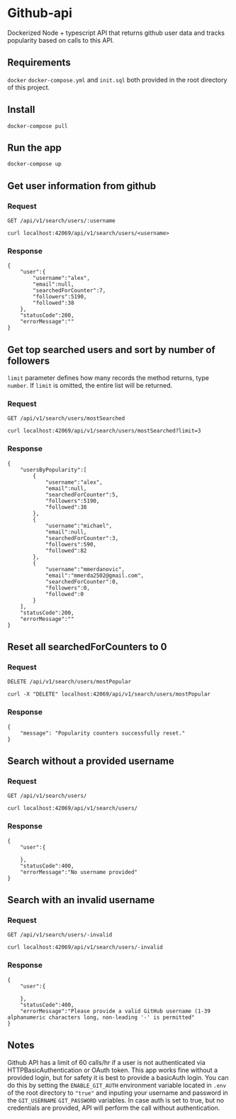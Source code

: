 # Github-api
Dockerized Node + typescript API that returns github user data and tracks popularity based on calls to this API.

## Requirements

`docker`
`docker-compose.yml` and `init.sql` both provided in the root directory of this project.

## Install

    docker-compose pull

## Run the app

    docker-compose up

## Get user information from github

### Request

`GET /api/v1/search/users/:username`

    curl localhost:42069/api/v1/search/users/<username>

### Response

    {
        "user":{
            "username":"alex",
            "email":null,
            "searchedForCounter":7,
            "followers":5190,
            "followed":38
        },
        "statusCode":200,
        "errorMessage":""
    }

## Get top searched users and sort by number of followers

`limit` parameter defines how many records the method returns, type `number`. If `limit` is omitted, the entire list will be returned.

### Request

`GET /api/v1/search/users/mostSearched`

    curl localhost:42069/api/v1/search/users/mostSearched?limit=3

### Response

    {
        "usersByPopularity":[
            {
                "username":"alex",
                "email":null,
                "searchedForCounter":5,
                "followers":5190,
                "followed":38
            },
            {
                "username":"michael",
                "email":null,
                "searchedForCounter":3,
                "followers":590,
                "followed":82
            },
            {
                "username":"mmerdanovic",
                "email":"mmerda2502@gmail.com",
                "searchedForCounter":0,
                "followers":0,
                "followed":0
            }
        ],
        "statusCode":200,
        "errorMessage":""
    }

## Reset all searchedForCounters to 0

### Request

`DELETE /api/v1/search/users/mostPopular`

    curl -X "DELETE" localhost:42069/api/v1/search/users/mostPopular

### Response

    {
        "message": "Popularity counters successfully reset."
    }

## Search without a provided username

### Request

`GET /api/v1/search/users/`

    curl localhost:42069/api/v1/search/users/

### Response

    {
        "user":{

        },
        "statusCode":400,
        "errorMessage":"No username provided"
    }

## Search with an invalid username

### Request

`GET /api/v1/search/users/-invalid`

    curl localhost:42069/api/v1/search/users/-invalid

### Response

    {
        "user":{

        },
        "statusCode":400,
        "errorMessage":"Please provide a valid GitHub username (1-39 alphanumeric characters long, non-leading '-' is permitted"
    }

## Notes
Github API has a limit of 60 calls/hr if a user is not authenticated via HTTPBasicAuthentication or OAuth token. This app works fine without a provided login, but for safety it is best to provide a basicAuth login. You can do this by setting the `ENABLE_GIT_AUTH` environment variable located in `.env` of the root directory to `"true"` and inputing your username and password in the `GIT_USERNAME` `GIT_PASSWORD` variables. In case auth is set to true, but no credentials are provided, API will perform the call without authentication.